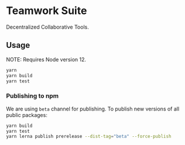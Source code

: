 # Teamwork Suite

Decentralized Collaborative Tools.


## Usage

NOTE: Requires Node version 12.

```bash
yarn
yarn build
yarn test
```


### Publishing to npm

We are using `beta` channel for publishing.
To publish new versions of all public packages:

```bash
yarn build
yarn test
yarn lerna publish prerelease --dist-tag="beta" --force-publish
```
